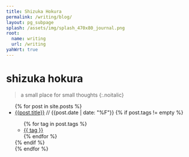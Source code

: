 ```yaml
---
title: Shizuka Hokura
permalink: /writing/blog/
layout: pg_subpage
splash: /assets/img/splash_470x80_journal.png
root:
  name: writing
  url: /writing
yahWrt: true
---
```


# shizuka hokura

> a small place for small thoughts
{:.noitalic}

<ul>
  {% for post in site.posts %}
  <li>
    <a class="postlink" href="{{post.url}}">{{post.title}}</a>
    <span class="postinfo">
      // <span class="date">{{post.date | date: "%F"}}</span>
      {% if post.tags != empty %}
      <ul class="tags">
        {% for tag in post.tags %}
        <li><a href="/writing/blog/tags.html#{{tag}}">{{ tag }}</a></li>
        {% endfor %}
      </ul>
      {% endif %}
    </span>
  </li>
  {% endfor %}
</ul>